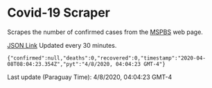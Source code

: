 # Covid-19 Scraper

Scrapes the number of confirmed cases from the [MSPBS](https://www.mspbs.gov.py/covid-19.php) web page.

[JSON Link](https://jmayalag.github.io/covid19-scrape/cases.json)
Updated every 30 minutes.
```
{"confirmed":null,"deaths":0,"recovered":0,"timestamp":"2020-04-08T08:04:23.354Z","pyt":"4/8/2020, 04:04:23 GMT-4"}
```
Last update (Paraguay Time): 4/8/2020, 04:04:23 GMT-4